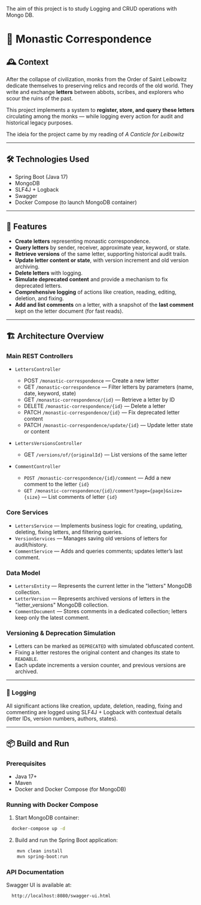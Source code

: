 The aim of this project is to study Logging and CRUD operations with Mongo DB.

# 📜 Monastic Correspondence

## 🕰️ Context

After the collapse of civilization, monks from the Order of Saint Leibowitz dedicate themselves to preserving relics and records of the old world. They write and exchange **letters** between abbots, scribes, and explorers who scour the ruins of the past.


This project implements a system to **register, store, and query these letters** circulating among the monks — while logging every action for audit and historical legacy purposes.

The ideia for the project came by my reading of _A Canticle for Leibowitz_ 

---

## 🛠️ Technologies Used

- Spring Boot (Java 17)
- MongoDB
- SLF4J + Logback
- Swagger 
- Docker Compose (to launch MongoDB container)

---

## 🚀 Features

- **Create letters** representing monastic correspondence.
- **Query letters** by sender, receiver, approximate year, keyword, or state.
- **Retrieve versions** of the same letter, supporting historical audit trails.
- **Update letter content or state**, with version increment and old version archiving.
- **Delete letters** with logging.
- **Simulate deprecated content** and provide a mechanism to fix deprecated letters.
- **Comprehensive logging** of actions like creation, reading, editing, deletion, and fixing.
- **Add and list comments** on a letter, with a snapshot of the **last comment** kept on the letter document (for fast reads).

---

## 🏗️ Architecture Overview

### Main REST Controllers

- `LettersController`
    - POST `/monastic-correspondence` — Create a new letter
    - GET `/monastic-correspondence` — Filter letters by parameters (name, date, keyword, state)
    - GET `/monastic-correspondence/{id}` — Retrieve a letter by ID
    - DELETE `/monastic-correspondence/{id}` — Delete a letter
    - PATCH `/monastic-correspondence/{id}` — Fix deprecated letter content
    - PATCH `/monastic-correspondence/update/{id}` — Update letter state or content

- `LettersVersionsController`
    - GET `/versions/of/{originalId}` — List versions of the same letter

- `CommentController` 
  - `POST /monastic-correspondence/{id}/comment` — Add a new comment to the letter `{id}`
  - `GET /monastic-correspondence/{id}/comment?page={page}&size={size}` — List comments of letter `{id}`


### Core Services

- `LettersService` — Implements business logic for creating, updating, deleting, fixing letters, and filtering queries.
- `VersionServices` — Manages saving old versions of letters for audit/history.
- `CommentService` — Adds and queries comments; updates letter’s last comment.

### Data Model

- `LettersEntity` — Represents the current letter in the "letters" MongoDB collection.
- `LetterVersion` — Represents archived versions of letters in the "letter_versions" MongoDB collection.
- `CommentDocument` — Stores comments in a dedicated collection; letters keep only the latest comment.

### Versioning & Deprecation Simulation

- Letters can be marked as `DEPRECATED` with simulated obfuscated content.
- Fixing a letter restores the original content and changes its state to `READABLE`.
- Each update increments a version counter, and previous versions are archived.

---


### 📝 Logging
All significant actions like creation, update, deletion, reading, fixing and commenting are logged using SLF4J + Logback with contextual details (letter IDs, version numbers, authors, states).


---

## 📦 Build and Run

### Prerequisites

- Java 17+
- Maven
- Docker and Docker Compose (for MongoDB)

### Running with Docker Compose

1. Start MongoDB container:

```bash
  docker-compose up -d
```

2. Build and run the Spring Boot application:

```bash
    mvn clean install
    mvn spring-boot:run
```

### API Documentation

Swagger UI is available at:
```bash
  http://localhost:8080/swagger-ui.html
```


